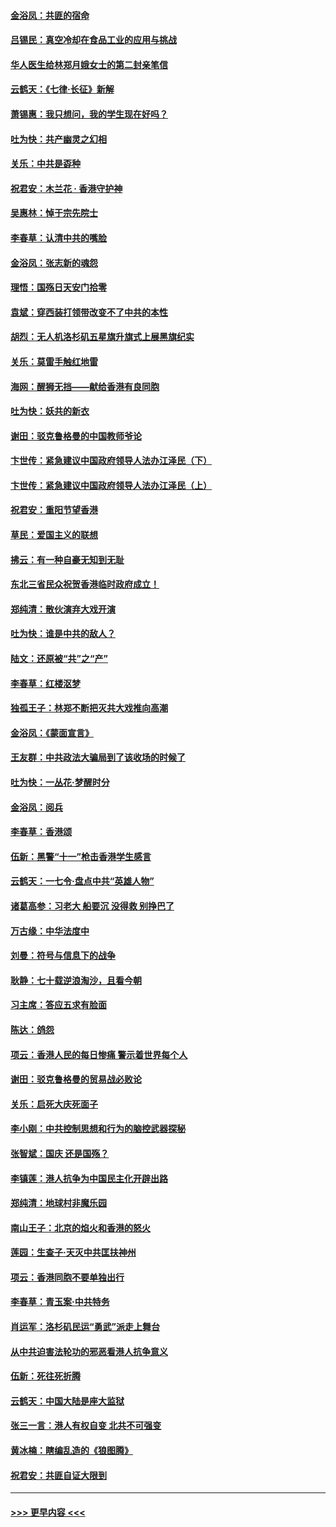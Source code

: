 #### [金浴凤：共匪的宿命](../pages/nsc993/n11586383.md?t=10151311) 
#### [吕锡民：真空冷却在食品工业的应用与挑战](../pages/nsc993/n11585819.md?t=10151311) 
#### [华人医生给林郑月娥女士的第二封亲笔信](../pages/nsc993/n11585124.md?t=10151311) 
#### [云鹤天：《七律·长征》新解](../pages/nsc993/n11584578.md?t=10151311) 
#### [萧锡惠：我只想问，我的学生现在好吗？](../pages/nsc993/n11583828.md?t=10151311) 
#### [吐为快：共产幽灵之幻相](../pages/nsc993/n11583224.md?t=10151311) 
#### [关乐：中共是孬种](../pages/nsc993/n11582099.md?t=10151311) 
#### [祝君安：木兰花 · 香港守护神](../pages/nsc993/n11581782.md?t=10151311) 
#### [吴惠林：悼于宗先院士](../pages/nsc993/n11580283.md?t=10151311) 
#### [李春草：认清中共的嘴脸](../pages/nsc993/n11579954.md?t=10151311) 
#### [金浴凤：张志新的魂怨](../pages/nsc993/n11579913.md?t=10151311) 
#### [理悟：国殇日天安门拾零](../pages/nsc993/n11579843.md?t=10151311) 
#### [袁斌：穿西装打领带改变不了中共的本性](../pages/nsc993/n11579814.md?t=10151311) 
#### [胡烈：无人机洛杉矶五星旗升旗式上展黑旗纪实](../pages/nsc993/n11579322.md?t=10151311) 
#### [关乐：莫雷手触红地雷](../pages/nsc993/n11577862.md?t=10151311) 
#### [海网：醒狮无挡——献给香港有良同胞](../pages/nsc993/n11577835.md?t=10151311) 
#### [吐为快：妖共的新衣](../pages/nsc993/n11577575.md?t=10151311) 
#### [谢田：驳克鲁格曼的中国教师爷论](../pages/nsc993/n11575034.md?t=10151311) 
#### [卞世传：紧急建议中国政府领导人法办江泽民（下）](../pages/nsc993/n11573390.md?t=10151311) 
#### [卞世传：紧急建议中国政府领导人法办江泽民（上）](../pages/nsc993/n11573208.md?t=10151311) 
#### [祝君安：重阳节望香港](../pages/nsc993/n11573190.md?t=10151311) 
#### [草民：爱国主义的联想](../pages/nsc993/n11572333.md?t=10151311) 
#### [拂云：有一种自豪无知到无耻](../pages/nsc993/n11572006.md?t=10151311) 
#### [东北三省民众祝贺香港临时政府成立！](../pages/nsc993/n11571215.md?t=10151311) 
#### [郑纯清：散伙演弃大戏开演](../pages/nsc993/n11570826.md?t=10151311) 
#### [吐为快：谁是中共的敌人？](../pages/nsc993/n11570817.md?t=10151311) 
#### [陆文：还原被“共”之“产”](../pages/nsc993/n11570798.md?t=10151311) 
#### [李春草：红楼沤梦](../pages/nsc993/n11569673.md?t=10151311) 
#### [独孤王子：林郑不断把灭共大戏推向高潮](../pages/nsc993/n11569381.md?t=10151311) 
#### [金浴凤：《蒙面宣言》](../pages/nsc993/n11569368.md?t=10151311) 
#### [王友群：中共政法大骗局到了该收场的时候了](../pages/nsc993/n11568940.md?t=10151311) 
#### [吐为快：一丛花‧梦醒时分](../pages/nsc993/n11567491.md?t=10151311) 
#### [金浴凤：阅兵](../pages/nsc993/n11567454.md?t=10151311) 
#### [李春草：香港颂](../pages/nsc993/n11567444.md?t=10151311) 
#### [伍新：黑警“十一”枪击香港学生感言](../pages/nsc993/n11567426.md?t=10151311) 
#### [云鹤天：一七令‧盘点中共“英雄人物”](../pages/nsc993/n11567091.md?t=10151311) 
#### [诸葛高参：习老大 船要沉 没得救 别挣巴了](../pages/nsc993/n11566976.md?t=10151311) 
#### [万古缘：中华法度中](../pages/nsc993/n11566726.md?t=10151311) 
#### [刘曼：符号与信息下的战争](../pages/nsc993/n11564655.md?t=10151311) 
#### [耿静：七十载逆浪淘沙，且看今朝](../pages/nsc993/n11564520.md?t=10151311) 
#### [习主席：答应五求有脸面](../pages/nsc993/n11563953.md?t=10151311) 
#### [陈达：鸽怨](../pages/nsc993/n11561879.md?t=10151311) 
#### [项云：香港人民的每日惨痛  警示着世界每个人](../pages/nsc993/n11559273.md?t=10151311) 
#### [谢田：驳克鲁格曼的贸易战必败论](../pages/nsc993/n11555840.md?t=10151311) 
#### [关乐：启死大庆死面子](../pages/nsc993/n11556823.md?t=10151311) 
#### [李小刚：中共控制思想和行为的脑控武器探秘](../pages/nsc993/n11556776.md?t=10151311) 
#### [张智斌：国庆  还是国殇？](../pages/nsc993/n11556617.md?t=10151311) 
#### [李镇莲：港人抗争为中国民主化开辟出路](../pages/nsc993/n11556570.md?t=10151311) 
#### [郑纯清：地球村非魔乐园](../pages/nsc993/n11555415.md?t=10151311) 
#### [南山王子：北京的焰火和香港的怒火](../pages/nsc993/n11555318.md?t=10151311) 
#### [莲园：生查子·天灭中共匡扶神州](../pages/nsc993/n11555302.md?t=10151311) 
#### [项云：香港同胞不要单独出行](../pages/nsc993/n11555276.md?t=10151311) 
#### [李春草：青玉案‧中共特务](../pages/nsc993/n11552356.md?t=10151311) 
#### [肖运军：洛杉矶民运“勇武”派走上舞台](../pages/nsc993/n11551595.md?t=10151311) 
#### [从中共迫害法轮功的邪恶看港人抗争意义](../pages/nsc993/n11540858.md?t=10151311) 
#### [伍新：死往死折腾](../pages/nsc993/n11550174.md?t=10151311) 
#### [云鹤天：中国大陆是座大监狱](../pages/nsc993/n11550155.md?t=10151311) 
#### [张三一言：港人有权自变 北共不可强变](../pages/nsc993/n11550132.md?t=10151311) 
#### [黄冰楠：瞎编乱造的《狼图腾》](../pages/nsc993/n11550082.md?t=10151311) 
#### [祝君安：共匪自证大限到](../pages/nsc993/n11550041.md?t=10151311) 

----
#### [ >>> 更早内容 <<< ](../indexes/nsc993-earlier.md)
